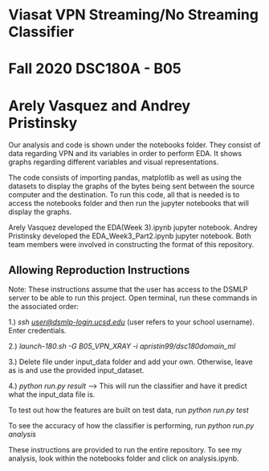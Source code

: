 # Viasat VPN Streaming/No Streaming Classifier 
# Fall 2020 DSC180A - B05 

# Arely Vasquez and Andrey Pristinsky

Our analysis and code is shown under the notebooks folder. They consist of data regarding VPN and its variables in order to perform EDA. It shows graphs regarding different variables and visual representations. 

The code consists of importing pandas, matplotlib as well as using the datasets to display the graphs of the bytes being sent between the source computer and the destination. To run this code, all that is needed is to access the notebooks folder and then run the jupyter notebooks that will display the graphs.


Arely Vasquez developed the EDA(Week 3).ipynb jupyter notebook.
Andrey Pristinsky developed the EDA_Week3_Part2.ipynb jupyter notebook.
Both team members were involved in constructing the format of this repository. 



## Allowing Reproduction Instructions

Note: These instructions assume that the user has access to the DSMLP server to be able to run this project.
Open terminal, run these commands in the associated order: 

1.) *ssh user@dsmlp-login.ucsd.edu* (user refers to your school username). Enter credentials.

2.) *launch-180.sh -G  B05_VPN_XRAY -i apristin99/dsc180domain_ml*

3.) Delete file under input_data folder and add your own. Otherwise, leave as is and use the provided input_dataset.

4.) *python run.py result* --> This will run the classifier and have it predict what the input_data file is.

To test out how the features are built on test data, run *python run.py test*

To see the accuracy of how the classifier is performing, run *python run.py analysis*

These instructions are provided to run the entire repository. To see my analysis, look within the notebooks folder and click on analysis.ipynb.
